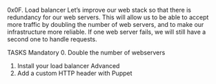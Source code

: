 0x0F. Load balancer
Let’s improve our web stack so that there is redundancy for our web servers. This will allow us to be able to accept more traffic by doubling the number of web servers, and to make our infrastructure more reliable. If one web server fails, we will still have a second one to handle requests.

TASKS
Mandatory 0. Double the number of webservers

1. Install your load balancer
   Advanced
2. Add a custom HTTP header with Puppet
